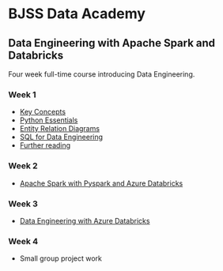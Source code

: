 # BJSS Data Academy

## Data Engineering with Apache Spark and Databricks
Four week full-time course introducing Data Engineering.

### Week 1
- [Key Concepts](xxx)
- [Python Essentials](https://github.com/bjss-data-academy/python-essentials/blob/main/README.md)
- [Entity Relation Diagrams](https://github.com/bjss-data-academy/entity-relation-diagrams/blob/main/README.md)
- [SQL for Data Engineering](https://github.com/bjss-data-academy/sql-for-data-engineering/blob/main/README.md)
- [Further reading](xxx)
  
### Week 2
- [Apache Spark with Pyspark and Azure Databricks](https://www.databricks.com/training/catalog/apache-spark-programming-with-databricks-134)
  
### Week 3
- [Data Engineering with Azure Databricks
](https://www.databricks.com/training/catalog/data-engineering-with-databricks-911)

### Week 4
- Small group project work

